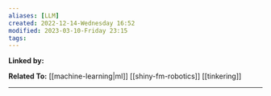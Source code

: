 ```yaml
---
aliases: [LLM]
created: 2022-12-14-Wednesday 16:52
modified: 2023-03-10-Friday 23:15
tags: 
---
```



**Linked by:**

**Related To:**
[[machine-learning|ml]]
[[shiny-fm-robotics]]
[[tinkering]]

---
